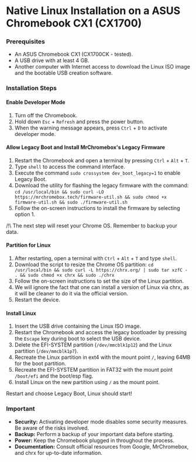# Native Linux Installation on a ASUS Chromebook CX1 (CX1700)

### Prerequisites
- An ASUS Chromebook CX1 (CX1700CK - tested).
- A USB drive with at least 4 GB.
- Another computer with Internet access to download the Linux ISO image and the bootable USB creation software.

### Installation Steps

#### Enable Developer Mode
1. Turn off the Chromebook.
2. Hold down `Esc` + `Refresh` and press the power button.
3. When the warning message appears, press `Ctrl` + `D` to activate developer mode.

#### Allow Legacy Boot and Install MrChromebox's Legacy Firmware
1. Restart the Chromebook and open a terminal by pressing `Ctrl` + `Alt` + `T`.
2. Type `shell` to access the command interface.
3. Execute the command `sudo crossystem dev_boot_legacy=1` to enable Legacy Boot.
4. Download the utility for flashing the legacy firmware with the command: `cd /usr/local/bin && sudo curl -LO https://mrchromebox.tech/firmware-util.sh && sudo chmod +x firmware-util.sh && sudo ./firmware-util.sh`
5. Follow the on-screen instructions to install the firmware by selecting option 1.

/!\ The next step will reset your Chrome OS. Remember to backup your data.

#### Partition for Linux
1. After restarting, open a terminal with `Ctrl` + `Alt` + `T` and type `shell`.
2. Download the script to resize the Chrome OS partition: `cd /usr/local/bin && sudo curl -L https://chrx.org/ | sudo tar xzfC - . && sudo chmod +x chrx && sudo ./chrx`
3. Follow the on-screen instructions to set the size of the Linux partition.
4. We will ignore the fact that one can install a version of Linux via chrx, as it will be cleaner to do it via the official version.
5. Restart the device.

#### Install Linux
1. Insert the USB drive containing the Linux ISO image.
2. Restart the Chromebook and access the legacy bootloader by pressing the `Escape` key during boot to select the USB device.
3. Delete the EFI-SYSTEM partition (`/dev/mmcblk1p12`) and the Linux partition (`/dev/mmcblk1p7`).
4. Recreate the Linux partition in ext4 with the mount point `/`, leaving 64MB for the boot partition.
5. Recreate the EFI-SYSTEM partition in FAT32 with the mount point `/boot/efi` and the boot/esp flag.
6. Install Linux on the new partition using `/` as the mount point.

Restart and choose Legacy Boot, Linux should start!

### Important
- **Security:** Activating developer mode disables some security measures. Be aware of the risks involved.
- **Backup:** Perform a backup of your important data before starting.
- **Power:** Keep the Chromebook plugged in throughout the process.
- **Documentation:** Consult official resources from Google, MrChromebox, and chrx for up-to-date information.
